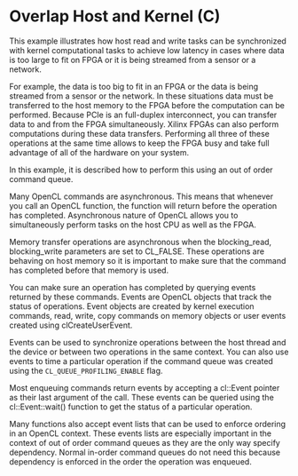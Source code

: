 Overlap Host and Kernel (C)
=================================

This example illustrates how host read and write tasks can be synchronized with kernel computational tasks to achieve low latency in cases where data is too large to fit on FPGA or it is being streamed from a sensor or a network.

For example, the data is too big to fit in an FPGA or the data is being streamed from a sensor or the network. In these situations data must be transferred to the host memory to the FPGA before the computation can be performed. Because PCIe is an full-duplex interconnect, you can transfer data to and from the FPGA simultaneously. Xilinx FPGAs can also perform computations during these data transfers. Performing all three of these operations at the same time allows to keep the FPGA busy and take full advantage of all of the hardware on your system.

In this example, it is described how to perform this using an out of order command queue.

Many OpenCL commands are asynchronous. This means that whenever you call an OpenCL function, the function will return before the operation has completed. Asynchronous nature of OpenCL allows you to simultaneously perform tasks on the host CPU as well as the FPGA.

Memory transfer operations are asynchronous when the blocking_read, blocking_write parameters are set to CL_FALSE. These operations are behaving on host memory so it is important to make sure that the command has completed before that memory is used. 

You can make sure an operation has completed by querying events returned by these commands. Events are OpenCL objects that track the status of operations. Event objects are created by kernel execution commands, read, write, copy commands on memory objects or user events created using clCreateUserEvent.

Events can be used to synchronize operations between the host thread and the device or between two operations in the same context. You can also use events to time a particular operation if the command queue was created using the `CL_QUEUE_PROFILING_ENABLE` flag.

Most enqueuing commands return events by accepting a cl::Event pointer as their last argument of the call. These events can be queried using the cl::Event::wait() function to get the status of a particular operation.

Many functions also accept event lists that can be used to enforce ordering in an OpenCL context. These events lists are especially important in the context of out of order command queues as they are the only way specify dependency. Normal in-order command queues do not need this because dependency is enforced  in the order the operation was enqueued. 
